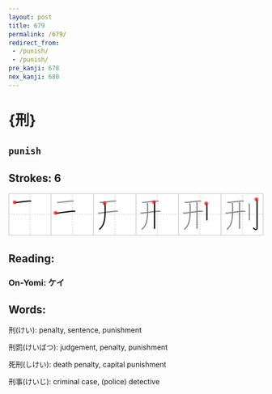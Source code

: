 ```yaml
---
layout: post
title: 679
permalink: /679/
redirect_from:
 - /punish/
 - /punish/
pre_kanji: 678
nex_kanji: 680
---
```


# {刑}

## `punish`

## Strokes: 6

<div class="stroke"><img src="../images/E58891.png" /></div>

## Reading:

### On-Yomi: ケイ

## Words:

刑(けい): penalty, sentence, punishment

刑罰(けいばつ): judgement, penalty, punishment

死刑(しけい): death penalty, capital punishment

刑事(けいじ): criminal case, (police) detective
